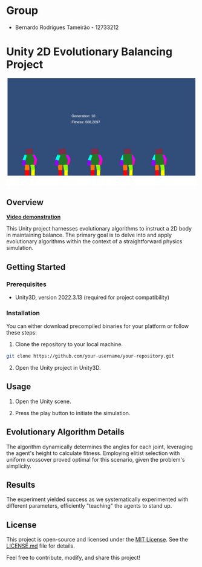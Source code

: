 # Group 
- Bernardo Rodrigues Tameirão - 12733212

# Unity 2D Evolutionary Balancing Project

![Simulator](img/image.png)

## Overview

[**Video demonstration**](https://www.youtube.com/watch?v=4_hLVEYFEcA)

This Unity project harnesses evolutionary algorithms to instruct a 2D body in maintaining balance. The primary goal is to delve into and apply evolutionary algorithms within the context of a straightforward physics simulation.

## Getting Started

### Prerequisites

- Unity3D, version 2022.3.13 (required for project compatibility)

### Installation

You can either download precompiled binaries for your platform or follow these steps:

1. Clone the repository to your local machine.

```bash
git clone https://github.com/your-username/your-repository.git
```

2. Open the Unity project in Unity3D.

## Usage

1. Open the Unity scene.

2. Press the play button to initiate the simulation.

## Evolutionary Algorithm Details

The algorithm dynamically determines the angles for each joint, leveraging the agent's height to calculate fitness. Employing elitist selection with uniform crossover proved optimal for this scenario, given the problem's simplicity.

## Results

The experiment yielded success as we systematically experimented with different parameters, efficiently "teaching" the agents to stand up.

## License

This project is open-source and licensed under the [MIT License](LICENSE.md). See the [LICENSE.md](LICENSE.md) file for details.

Feel free to contribute, modify, and share this project!
